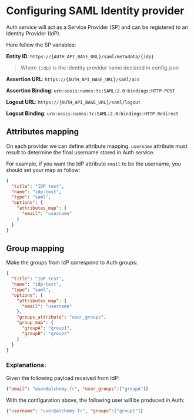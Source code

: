 # Configuring SAML Identity provider

Auth service will act as a Service Provider (SP) and can be registered to an Identity Provider (IdP).

Here follow the SP variables:

**Entity ID**: `https://{AUTH_API_BASE_URL}/saml/metadata/{idp}`

> Where `{idp}` is the identity provider name declared in config.json

**Assertion URL**: `https://{AUTH_API_BASE_URL}/saml/acs`

**Assertion Binding**: `urn:oasis:names:tc:SAML:2.0:bindings:HTTP-POST`

**Logout URL**: `https://{AUTH_API_BASE_URL}/saml/logout`

**Logout Binding**: `urn:oasis:names:tc:SAML:2.0:bindings:HTTP-Redirect`

## Attributes mapping

On each provider we can define attribute mapping.
`username` attribute must result to determine the final username stored in Auth service.

For example, if you want the IdP attribute `email` to be the username, you should set your map as follow:
```json
{
  "title": "IDP test",
  "name": "idp-test",
  "type": "saml",
  "options": {
    "attributes_map": {
      "email": "username"
    }
  }
}
```

## Group mapping

Make the groups from IdP correspond to Auth groups:

```json
{
  "title": "IDP test",
  "name": "idp-test",
  "type": "saml",
  "options": {
    "attributes_map": {
      "email": "username"
    },
    "groups_attribute": "user_groups",
    "group_map": {
      "groupA": "group1",
      "groupB": "group2"
    }
  }
}
```

### Explanations:

Given the following payload received from IdP:
```json
{"email": "user@alchemy.fr", "user_groups":["groupA"]}
```

With the configuration above, the following user will be produced in Auth:
```json
{"username": "user@alchemy.fr", "groups":["group1"]}
```
